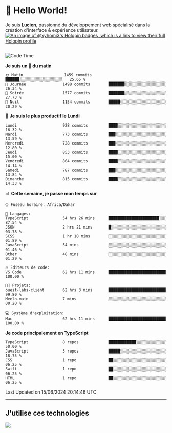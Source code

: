 # 👋 Hello World!

Je suis **Lucien**, passionné du développement web spécialisé dans la création d'interface & expérience utilisateur.
[![An image of @xyhomi3's Holopin badges, which is a link to view their full Holopin profile](https://holopin.me/xyhomi3)](https://holopin.io/@xyhomi3)

##

<!--START_SECTION:waka-->
![Code Time](http://img.shields.io/badge/Code%20Time-1%2C363%20hrs%2046%20mins-blue)

**Je suis un 🐤 du matin** 

```text
🌞 Matin                  1459 commits        ██████░░░░░░░░░░░░░░░░░░░   25.65 % 
🌆 Journée                1498 commits        ███████░░░░░░░░░░░░░░░░░░   26.34 % 
🌃 Soirée                 1577 commits        ███████░░░░░░░░░░░░░░░░░░   27.73 % 
🌙 Nuit                   1154 commits        █████░░░░░░░░░░░░░░░░░░░░   20.29 % 
```
📅 **Je suis le plus productif le Lundi** 

```text
Lundi                    928 commits         ████░░░░░░░░░░░░░░░░░░░░░   16.32 % 
Mardi                    773 commits         ███░░░░░░░░░░░░░░░░░░░░░░   13.59 % 
Mercredi                 728 commits         ███░░░░░░░░░░░░░░░░░░░░░░   12.80 % 
Jeudi                    853 commits         ████░░░░░░░░░░░░░░░░░░░░░   15.00 % 
Vendredi                 804 commits         ████░░░░░░░░░░░░░░░░░░░░░   14.14 % 
Samedi                   787 commits         ███░░░░░░░░░░░░░░░░░░░░░░   13.84 % 
Dimanche                 815 commits         ████░░░░░░░░░░░░░░░░░░░░░   14.33 % 
```


📊 **Cette semaine, je passe mon temps sur** 

```text
🕑︎ Fuseau horaire: Africa/Dakar

💬 Langages: 
TypeScript               54 hrs 26 mins      ██████████████████████░░░   87.54 % 
JSON                     2 hrs 21 mins       █░░░░░░░░░░░░░░░░░░░░░░░░   03.78 % 
SCSS                     1 hr 10 mins        ░░░░░░░░░░░░░░░░░░░░░░░░░   01.89 % 
JavaScript               54 mins             ░░░░░░░░░░░░░░░░░░░░░░░░░   01.46 % 
Other                    48 mins             ░░░░░░░░░░░░░░░░░░░░░░░░░   01.29 % 

🔥 Éditeurs de code: 
VS Code                  62 hrs 11 mins      █████████████████████████   100.00 % 

🐱‍💻 Projets: 
ouest-labs-client        62 hrs 3 mins       █████████████████████████   99.80 % 
Meelo-main               7 mins              ░░░░░░░░░░░░░░░░░░░░░░░░░   00.20 % 

💻 Système d'exploitation: 
Mac                      62 hrs 11 mins      █████████████████████████   100.00 % 
```

**Je code principalement en TypeScript** 

```text
TypeScript               8 repos             ████████████░░░░░░░░░░░░░   50.00 % 
JavaScript               3 repos             █████░░░░░░░░░░░░░░░░░░░░   18.75 % 
CSS                      1 repo              ██░░░░░░░░░░░░░░░░░░░░░░░   06.25 % 
Swift                    1 repo              ██░░░░░░░░░░░░░░░░░░░░░░░   06.25 % 
HTML                     1 repo              ██░░░░░░░░░░░░░░░░░░░░░░░   06.25 % 
```




 Last Updated on 15/06/2024 20:14:46 UTC
<!--END_SECTION:waka-->
---

## J'utilise ces technologies

<p align="left">
  <a href="https://skillicons.dev">
    <img src="https://skillicons.dev/icons?i=ts,js,md,scss,tailwind,react,docker,express,astro,vite,nextjs,vercel,figma,ableton" />
  </a>
</p>

